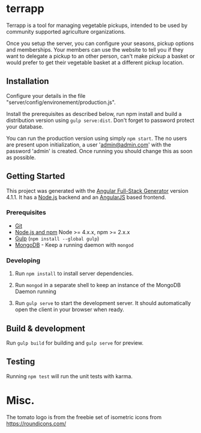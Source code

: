 # terrapp

Terrapp is a tool for managing vegetable pickups, intended to be used by community supported agriculture organizations.

Once you setup the server, you can configure your seasons, pickup options and memberships. Your members can use the website to tell you if they want to delegate a pickup to an other person, can't make pickup a basket or would prefer to get their vegetable basket at a different pickup location.

## Installation
Configure your details in the file "server/config/environement/production.js".

Install the prerequisites as described below, run npm install and build a distribution version using `gulp serve:dist`. Don't forget to password protect your database.

You can run the production version using simply `npm start`. The no users are present upon initialization, a user 'admin@admin.com' with the password 'admin' is created. Once running you should change this as soon as possible.

## Getting Started

This project was generated with the [Angular Full-Stack Generator](https://github.com/DaftMonk/generator-angular-fullstack) version 4.1.1. It has a [Node.js](nodejs.org) backend and an [AngularJS](angularjs.org) based frontend.


### Prerequisites

- [Git](https://git-scm.com/)
- [Node.js and npm](nodejs.org) Node >= 4.x.x, npm >= 2.x.x
- [Gulp](http://gulpjs.com/) (`npm install --global gulp`)
- [MongoDB](https://www.mongodb.org/) - Keep a running daemon with `mongod`

### Developing

1. Run `npm install` to install server dependencies.

2. Run `mongod` in a separate shell to keep an instance of the MongoDB Daemon running

3. Run `gulp serve` to start the development server. It should automatically open the client in your browser when ready.

## Build & development

Run `gulp build` for building and `gulp serve` for preview.

## Testing

Running `npm test` will run the unit tests with karma.


# Misc.

The tomato logo is from the freebie set of isometric icons from https://roundicons.com/
